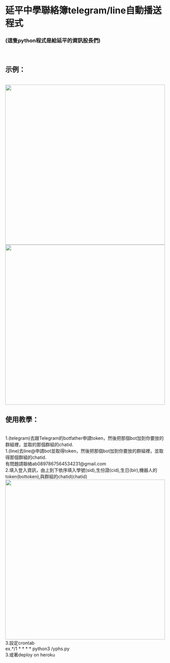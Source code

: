 # 延平中學聯絡簿telegram/line自動播送程式
<h3>(這隻python程式是給延平的資訊股長們)</h3><br>
<h2>示例：</h2><br>
<img src="https://github.com/chenliTW/yphshomeworkbot/raw/master/pic/run_line.png" height="500"><br>
<img src="https://github.com/chenliTW/yphshomeworkbot/raw/master/pic/run.png" height="500"><br>
<h2>使用教學：</h2><br>
1.(telegram)去跟Telegram的botfather申請token，然後把那個bot加到你要放的群組裡，並取的那個群組的chatid.<br>
1.(line)去line@申請bot並取得token，然後把那個bot加到你要放的群組裡，並取得那個群組的chatid.<br>
有問題請聯絡ab0897867564534231@gmail.com
<br>
2.填入登入資訊，由上到下依序填入學號(sid),生份證(cid),生日(bir),機器人的token(bottoken),與群組的chatid(chatid)<br>
<img src="https://github.com/chenliTW/yphshomeworkbot/raw/master/pic/setup.png" width="500">
<br>
3.設定crontab<br>
ex.*/1 * * * * python3 /yphs.py<br>
3.或著deploy on heroku<br>
